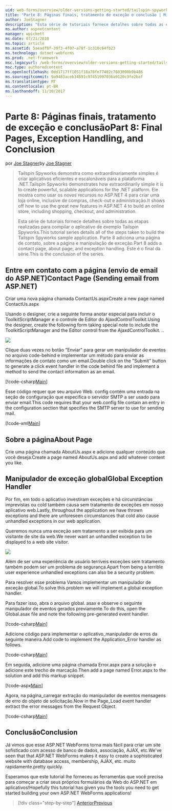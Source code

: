 ```yaml
---
uid: web-forms/overview/older-versions-getting-started/tailspin-spyworks/tailspin-spyworks-part-8
title: "Parte 8: Páginas finais, tratamento de exceção e conclusão | Microsoft Docs"
author: JoeStagner
description: "Esta série de tutoriais fornece detalhes sobre todas as etapas realizadas para compilar o aplicativo de exemplo Tailspin Spyworks. Parte 8 adiciona uma página de contato, sobre a página e a exceção..."
ms.author: aspnetcontent
manager: wpickett
ms.date: 07/21/2010
ms.topic: article
ms.assetid: 5aeadf8f-39f3-4f07-a78f-1c310c64fb23
ms.technology: dotnet-webforms
ms.prod: .net-framework
msc.legacyurl: /web-forms/overview/older-versions-getting-started/tailspin-spyworks/tailspin-spyworks-part-8
msc.type: authoredcontent
ms.openlocfilehash: 0dd1717ff1051f18a78fe77402c7603008b9b486
ms.sourcegitcommit: 9a9483aceb34591c97451997036a9120c3fe2baf
ms.translationtype: MT
ms.contentlocale: pt-BR
ms.lasthandoff: 11/10/2017
---
```

<a name="part-8-final-pages-exception-handling-and-conclusion"></a><span data-ttu-id="d03e7-104">Parte 8: Páginas finais, tratamento de exceção e conclusão</span><span class="sxs-lookup"><span data-stu-id="d03e7-104">Part 8: Final Pages, Exception Handling, and Conclusion</span></span>
====================
<span data-ttu-id="d03e7-105">por [Joe Stagner](https://github.com/JoeStagner)</span><span class="sxs-lookup"><span data-stu-id="d03e7-105">by [Joe Stagner](https://github.com/JoeStagner)</span></span>

> <span data-ttu-id="d03e7-106">Tailspin Spyworks demonstra como extraordinariamente simples é criar aplicativos eficientes e escalonáveis para a plataforma .NET.</span><span class="sxs-lookup"><span data-stu-id="d03e7-106">Tailspin Spyworks demonstrates how extraordinarily simple it is to create powerful, scalable applications for the .NET platform.</span></span> <span data-ttu-id="d03e7-107">Ele mostra como usar os novos recursos no ASP.NET 4 para criar uma loja online, inclusive de compras, check-out e administração.</span><span class="sxs-lookup"><span data-stu-id="d03e7-107">It shows off how to use the great new features in ASP.NET 4 to build an online store, including shopping, checkout, and administration.</span></span>
> 
> <span data-ttu-id="d03e7-108">Esta série de tutoriais fornece detalhes sobre todas as etapas realizadas para compilar o aplicativo de exemplo Tailspin Spyworks.</span><span class="sxs-lookup"><span data-stu-id="d03e7-108">This tutorial series details all of the steps taken to build the Tailspin Spyworks sample application.</span></span> <span data-ttu-id="d03e7-109">Parte 8 adiciona uma página de contato, sobre a página e manipulação de exceção.</span><span class="sxs-lookup"><span data-stu-id="d03e7-109">Part 8 adds a contact page, about page, and exception handling.</span></span> <span data-ttu-id="d03e7-110">Este é o final da série.</span><span class="sxs-lookup"><span data-stu-id="d03e7-110">This is the conclusion of the series.</span></span>


## <a id="_Toc260221680"></a><span data-ttu-id="d03e7-111">Entre em contato com a página (envio de email do ASP.NET)</span><span class="sxs-lookup"><span data-stu-id="d03e7-111">Contact Page (Sending email from ASP.NET)</span></span>

<span data-ttu-id="d03e7-112">Criar uma nova página chamada ContactUs.aspx</span><span class="sxs-lookup"><span data-stu-id="d03e7-112">Create a new page named ContactUs.aspx</span></span>

<span data-ttu-id="d03e7-113">Usando o designer, crie a seguinte forma anotar especial para incluir o ToolkitScriptManager e o controle de Editor do AjaxdControlToolkit.</span><span class="sxs-lookup"><span data-stu-id="d03e7-113">Using the designer, create the following form taking special note to include the ToolkitScriptManager and the Editor control from the AjaxdControlToolkit.</span></span> <span data-ttu-id="d03e7-114">.</span><span class="sxs-lookup"><span data-stu-id="d03e7-114">.</span></span>

![](tailspin-spyworks-part-8/_static/image1.jpg)

<span data-ttu-id="d03e7-115">Clique duas vezes no botão "Enviar" para gerar um manipulador de eventos no arquivo code-behind e implementar um método para enviar as informações de contato como um email.</span><span class="sxs-lookup"><span data-stu-id="d03e7-115">Double click on the "Submit" button to generate a click event handler in the code behind file and implement a method to send the contact information as an email.</span></span>

[!code-csharp[Main](tailspin-spyworks-part-8/samples/sample1.cs)]

<span data-ttu-id="d03e7-116">Esse código requer que seu arquivo Web. config contém uma entrada na seção de configuração que especifica o servidor SMTP a ser usado para enviar email.</span><span class="sxs-lookup"><span data-stu-id="d03e7-116">This code requires that your web.config file contain an entry in the configuration section that specifies the SMTP server to use for sending mail.</span></span>

[!code-xml[Main](tailspin-spyworks-part-8/samples/sample2.xml)]

## <a id="_Toc260221681"></a><span data-ttu-id="d03e7-117">Sobre a página</span><span class="sxs-lookup"><span data-stu-id="d03e7-117">About Page</span></span>

<span data-ttu-id="d03e7-118">Crie uma página chamada AboutUs.aspx e adicione qualquer conteúdo que você deseja.</span><span class="sxs-lookup"><span data-stu-id="d03e7-118">Create a page named AboutUs.aspx and add whatever content you like.</span></span>

## <a id="_Toc260221682"></a><span data-ttu-id="d03e7-119">Manipulador de exceção global</span><span class="sxs-lookup"><span data-stu-id="d03e7-119">Global Exception Handler</span></span>

<span data-ttu-id="d03e7-120">Por fim, em todo o aplicativo investiram exceções e há circunstâncias imprevistas ou cold também causa sem tratamento de exceções em nosso aplicativo web.</span><span class="sxs-lookup"><span data-stu-id="d03e7-120">Lastly, throughout the application we have thrown exceptions and there are unforeseen circumstances that cold also cause unhandled exceptions in our web application.</span></span>

<span data-ttu-id="d03e7-121">Queremos nunca uma exceção sem tratamento a ser exibida para um visitante de site da web.</span><span class="sxs-lookup"><span data-stu-id="d03e7-121">We never want an unhandled exception to be displayed to a web site visitor.</span></span>

![](tailspin-spyworks-part-8/_static/image2.jpg)

<span data-ttu-id="d03e7-122">Além de ser uma experiência de usuário terríveis exceções sem tratamento também podem ser um problema de segurança.</span><span class="sxs-lookup"><span data-stu-id="d03e7-122">Apart from being a terrible user experience unhandled exceptions can also be a security problem.</span></span>

<span data-ttu-id="d03e7-123">Para resolver esse problema Vamos implementar um manipulador de exceção global.</span><span class="sxs-lookup"><span data-stu-id="d03e7-123">To solve this problem we will implement a global exception handler.</span></span>

<span data-ttu-id="d03e7-124">Para fazer isso, abra o arquivo global. asax e observe o seguinte manipulador de eventos gerados previamente.</span><span class="sxs-lookup"><span data-stu-id="d03e7-124">To do this, open the Global.asax file and note the following pre-generated event handler.</span></span>

[!code-csharp[Main](tailspin-spyworks-part-8/samples/sample3.cs)]

<span data-ttu-id="d03e7-125">Adicione código para implementar o aplicativo\_manipulador de erros da seguinte maneira.</span><span class="sxs-lookup"><span data-stu-id="d03e7-125">Add code to implement the Application\_Error handler as follows.</span></span>

[!code-csharp[Main](tailspin-spyworks-part-8/samples/sample4.cs)]

<span data-ttu-id="d03e7-126">Em seguida, adicione uma página chamada Error.aspx para a solução e adicione este trecho de marcação.</span><span class="sxs-lookup"><span data-stu-id="d03e7-126">Then add a page named Error.aspx to the solution and add this markup snippet.</span></span>

[!code-aspx[Main](tailspin-spyworks-part-8/samples/sample5.aspx)]

<span data-ttu-id="d03e7-127">Agora, na página\_carregar extração do manipulador de eventos mensagens de erro do objeto de solicitação.</span><span class="sxs-lookup"><span data-stu-id="d03e7-127">Now in the Page\_Load event handler extract the error messages from the Request Object.</span></span>

[!code-csharp[Main](tailspin-spyworks-part-8/samples/sample6.cs)]

## <a id="_Toc260221683"></a><span data-ttu-id="d03e7-128">Conclusão</span><span class="sxs-lookup"><span data-stu-id="d03e7-128">Conclusion</span></span>

<span data-ttu-id="d03e7-129">Já vimos que esse ASP.NET WebForms torna mais fácil para criar um site sofisticado com acesso de banco de dados, associação, AJAX, etc.</span><span class="sxs-lookup"><span data-stu-id="d03e7-129">We've seen that that ASP.NET WebForms makes it easy to create a sophisticated website with database access, membership, AJAX, etc.</span></span> <span data-ttu-id="d03e7-130">muito rapidamente.</span><span class="sxs-lookup"><span data-stu-id="d03e7-130">pretty quickly.</span></span>

<span data-ttu-id="d03e7-131">Esperamos que este tutorial lhe forneceu as ferramentas que você precisa para começar a criar seus próprios formulários da Web do ASP.NET em aplicativos!</span><span class="sxs-lookup"><span data-stu-id="d03e7-131">Hopefully this tutorial has given you the tools you need to get started building your own ASP.NET WebForms applications!</span></span>

>[!div class="step-by-step"]
[<span data-ttu-id="d03e7-132">Anterior</span><span class="sxs-lookup"><span data-stu-id="d03e7-132">Previous</span></span>](tailspin-spyworks-part-7.md)
